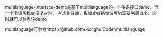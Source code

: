 multilanguage-interface-demo是基于multilanguage的一个多语接口demo，当一个多语系统变得复杂时，
考虑到性能、容错或者耦合性可能需要剥离出来，这时就可以参考该demo。

multilanguage可参考https://github.com/xionghuiCoder/multilanguage
